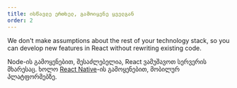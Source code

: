 ```yaml
---
title: ისწავლე ერთხელ, გამოიყენე ყველგან
order: 2
---
```


We don't make assumptions about the rest of your technology stack, so you can develop new features in React without rewriting existing code.


Node-ის გამოყენებით, შესაძლებელია, React ვამუშავოთ სერვერის მხარესაც. ხოლო [React Native](https://reactnative.dev/)-ის გამოყენებით, მობილურ პლატფორმებზე.